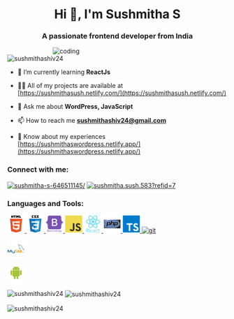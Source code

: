 <h1 align="center">Hi 👋, I'm Sushmitha S</h1>
<h3 align="center">A passionate frontend developer from India</h3>
<img align = "right" alt="coding" width="400" src="https://cdn.dribbble.com/users/2646423/screenshots/5507196/computer.gif">


<p align="left"> <img src="https://komarev.com/ghpvc/?username=sushmithashiv24&label=Profile%20views&color=0e75b6&style=flat" alt="sushmithashiv24" /> </p>

- 🌱 I’m currently learning **ReactJs**

- 👨‍💻 All of my projects are available at [https://sushmithasush.netlify.com/](https://sushmithasush.netlify.com/)

- 💬 Ask me about **WordPress, JavaScript**

- 📫 How to reach me **sushmithashiv24@gmail.com**

- 📄 Know about my experiences [https://sushmithaswordpress.netlify.app/](https://sushmithaswordpress.netlify.app/)

<h3 align="left">Connect with me:</h3>
<p align="left">
<a href="https://linkedin.com/in/sushmitha-s-646511145/" target="blank"><img align="center" src="https://raw.githubusercontent.com/rahuldkjain/github-profile-readme-generator/master/src/images/icons/Social/linked-in-alt.svg" alt="sushmitha-s-646511145/" height="30" width="40" /></a>
<a href="https://fb.com/sushmitha.sush.583?refid=7" target="blank"><img align="center" src="https://raw.githubusercontent.com/rahuldkjain/github-profile-readme-generator/master/src/images/icons/Social/facebook.svg" alt="sushmitha.sush.583?refid=7" height="30" width="40" /></a>
</p>

<h3 align="left">Languages and Tools:</h3>
<p align="left"> 
<a href="https://www.w3.org/html/" target="_blank" rel="noreferrer"> <img src="https://raw.githubusercontent.com/devicons/devicon/master/icons/html5/html5-original-wordmark.svg" alt="html5" width="40" height="40"/> </a> 
<a href="https://www.w3schools.com/css/" target="_blank" rel="noreferrer"> <img src="https://raw.githubusercontent.com/devicons/devicon/master/icons/css3/css3-original-wordmark.svg" alt="css3" width="40" height="40"/> </a> 
<a href="https://getbootstrap.com" target="_blank" rel="noreferrer"> <img src="https://raw.githubusercontent.com/devicons/devicon/master/icons/bootstrap/bootstrap-plain-wordmark.svg" alt="bootstrap" width="40" height="40"/> </a>
 <a href="https://developer.mozilla.org/en-US/docs/Web/JavaScript" target="_blank" rel="noreferrer"> <img src="https://raw.githubusercontent.com/devicons/devicon/master/icons/javascript/javascript-original.svg" alt="javascript" width="40" height="40"/> </a>
<a href="https://reactjs.org/" target="_blank" rel="noreferrer"> <img src="https://raw.githubusercontent.com/devicons/devicon/master/icons/react/react-original-wordmark.svg" alt="react" width="40" height="40"/> </a>
 <a href="https://www.php.net" target="_blank" rel="noreferrer"> <img src="https://raw.githubusercontent.com/devicons/devicon/master/icons/php/php-original.svg" alt="php" width="40" height="40"/> </a>  
<a href="https://www.typescriptlang.org/" target="_blank" rel="noreferrer"> <img src="https://raw.githubusercontent.com/devicons/devicon/master/icons/typescript/typescript-original.svg" alt="typescript" width="40" height="40"/> </a>
 <a href="https://git-scm.com/" target="_blank" rel="noreferrer"> <img src="https://www.vectorlogo.zone/logos/git-scm/git-scm-icon.svg" alt="git" width="40" height="40"/> </a> 


 <a href="https://www.mysql.com/" target="_blank" rel="noreferrer"> <img src="https://raw.githubusercontent.com/devicons/devicon/master/icons/mysql/mysql-original-wordmark.svg" alt="mysql" width="40" height="40"/> </a>



<a href="https://developer.android.com" target="_blank" rel="noreferrer"> <img src="https://raw.githubusercontent.com/devicons/devicon/master/icons/android/android-original-wordmark.svg" alt="android" width="40" height="40"/> </a> </p>

<p><img align="left" src="https://github-readme-stats.vercel.app/api/top-langs?username=sushmithashiv24&show_icons=true&locale=en&layout=compact" alt="sushmithashiv24" /></p>

<p>&nbsp;<img align="center" src="https://github-readme-stats.vercel.app/api?username=sushmithashiv24&show_icons=true&locale=en" alt="sushmithashiv24" /></p>

<p><img align="center" src="https://github-readme-streak-stats.herokuapp.com/?user=sushmithashiv24&" alt="sushmithashiv24" /></p>
